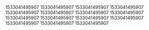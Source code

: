 1533041495907
1533041495907
1533041495907
1533041495907
1533041495907
1533041495907
1533041495907
1533041495907
1533041495907
1533041495907
1533041495907
1533041495907
1533041495907
1533041495907
1533041495907